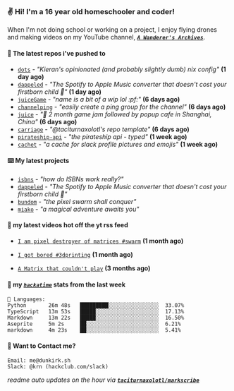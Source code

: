 ### ✌️ Hi! I'm a 16 year old homeschooler and coder!

When I'm not doing school or working on a project, I enjoy flying drones and making videos on my YouTube channel, [**_`A Wanderer's Archives`_**](https://youtube.com/@wanderer.archives).

#### 👷 The latest repos i've pushed to

- [`dots`](https://github.com/taciturnaxolotl/dots) - _"Kieran's opinionated (and probably slightly dumb) nix config"_ **(1 day ago)**
- [`dappeled`](https://github.com/taciturnaxolotl/dappeled) - _"The Spotify to Apple Music converter that doesn't cost your firstborn child 🍏"_ **(1 day ago)**
- [`juiceGame`](https://github.com/felixgao-0/juiceGame) - _"name is a bit of a wip lol :pf:"_ **(6 days ago)**
- [`channelping`](https://github.com/taciturnaxolotl/channelping) - _"easily create a ping group for the channel"_ **(6 days ago)**
- [`juice`](https://github.com/hackclub/juice) - _"🧃 2 month game jam followed by popup cafe in Shanghai, China"_ **(6 days ago)**
- [`carriage`](https://github.com/taciturnaxolotl/carriage) - _"@taciturnaxolotl's repo template"_ **(6 days ago)**
- [`pirateship-api`](https://github.com/taciturnaxolotl/pirateship-api) - _"the pirateship api - typed"_ **(1 week ago)**
- [`cachet`](https://github.com/taciturnaxolotl/cachet) - _"a cache for slack profile pictures and emojis"_ **(1 week ago)**

#### ⌨️ My latest projects

- [`isbns`](https://github.com/taciturnaxolotl/isbns) - _"how do ISBNs work really?"_
- [`dappeled`](https://github.com/taciturnaxolotl/dappeled) - _"The Spotify to Apple Music converter that doesn't cost your firstborn child 🍏"_
- [`bundom`](https://github.com/taciturnaxolotl/bundom) - _"the pixel swarm shall conquer"_
- [`miako`](https://github.com/taciturnaxolotl/miako) - _"a magical adventure awaits you"_

#### 🍿 my latest videos hot off the yt rss feed

- [`I am pixel destroyer of matrices #swarm`](https://www.youtube.com/watch?v=bh3vvy5NyKg) **(1 month ago)**

- [`I got bored #3dprinting`](https://www.youtube.com/watch?v=59f5n1NeItE) **(1 month ago)**

- [`A Matrix that couldn't play`](https://www.youtube.com/watch?v=NodwjZF7uZw) **(3 months ago)**



#### 📡 my [_`hackatime`_](https://waka.hackclub.com) stats from the last week

```text
💾 Languages:
Python       26m 48s   █████████░░░░░░░░░░░░░░░░  33.07%
TypeScript   13m 53s   █████░░░░░░░░░░░░░░░░░░░░  17.13%
Markdown     13m 22s   █████░░░░░░░░░░░░░░░░░░░░  16.50%
Aseprite     5m 2s     ██░░░░░░░░░░░░░░░░░░░░░░░  6.21%
markdown     4m 23s    ██░░░░░░░░░░░░░░░░░░░░░░░  5.41%
```

#### 📮 Want to Contact me?

```text
Email: me@dunkirk.sh
Slack: @krn (hackclub.com/slack)
```

_readme auto updates on the hour via [**`taciturnaxolotl/markscribe`**](https://github.com/taciturnaxolotl/markscribe)_
